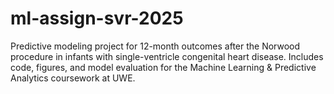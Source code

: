 # ml-assign-svr-2025
Predictive modeling project for 12-month outcomes after the Norwood procedure in infants with single-ventricle congenital heart disease. Includes code, figures, and model evaluation for the Machine Learning &amp; Predictive Analytics coursework at UWE.
